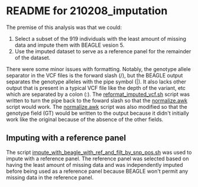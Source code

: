 # README for 210208_imputation
The premise of this analysis was that we could:
1. Select a subset of the 919 individuals with the least amount of missing data and impute them with BEAGLE vesion 5.
2. Use the imputed dataset to serve as a reference panel for the remainder of the dataset.

There were some minor issues with formatting. Notably, the genotype allele separator in the VCF files is the forward slash (/), but the BEAGLE output separates the genotype alleles with the pipe symbol (|). It also lacks other output that is present in a typical VCF file like the depth of the variant, etc which are separated by a colon (:).  The [reformat_imputed_vcf.sh](reformat_imputed_vcf.sh) script was written to turn the pipe back to the foward slash so that the [normalize.awk](normalize.awk) script would work. The [normalize.awk](normalize.awk) script was also modified so that the genotype field (GT) would be written to the output because it didn't initially work like the original because of the absence of the other fields.

## Imputing with a reference panel
The script [impute_with_beagle_with_ref_and_filt_by_snp_pos.sh](impute_with_beagle_with_ref_and_filt_by_snp_pos.sh) was used to impute with a reference panel. The reference panel was selected based on having the least amount of missing data and was independently imputed before being used as a reference panel because BEAGLE won't permit any missing data in the reference panel.
